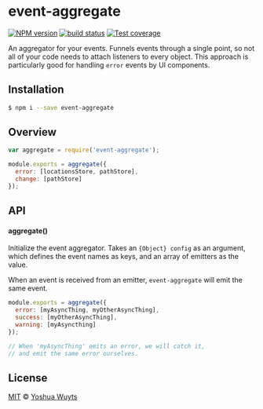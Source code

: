 # event-aggregate
[![NPM version][npm-image]][npm-url]
[![build status][travis-image]][travis-url]
[![Test coverage][coveralls-image]][coveralls-url]

An aggregator for your events. Funnels events through a single point, so not all
of your code needs to attach listeners to every object. This approach is
particularly good for handling `error` events by UI components.

## Installation
```bash
$ npm i --save event-aggregate
```
## Overview
```js
var aggregate = require('event-aggregate');

module.exports = aggregate({
  error: [locationsStore, pathStore],
  change: [pathStore]
});
```

## API
#### aggregate()
Initialize the event aggregator. Takes an `{Object} config` as an argument,
which defines the event names as keys, and an array of emitters as the value.

When an event is received from an emitter, `event-aggregate` will emit the same
event.
```js
module.exports = aggregate({
  error: [myAsyncThing, myOtherAsyncThing],
  success: [myOtherAsyncThing],
  warning: [myAsyncthing]
});

// When 'myAsyncThing' emits an error, we will catch it,
// and emit the same error ourselves.
```

## License
[MIT](https://tldrlegal.com/license/mit-license) ©
[Yoshua Wuyts](yoshuawuyts.com)

[npm-image]: https://img.shields.io/npm/v/event-aggregate.svg?style=flat-square
[npm-url]: https://npmjs.org/package/event-aggregate
[travis-image]: https://img.shields.io/travis/yoshuawuyts/event-aggregate.svg?style=flat-square
[travis-url]: https://travis-ci.org/yoshuawuyts/event-aggregate
[coveralls-image]: https://img.shields.io/coveralls/yoshuawuyts/event-aggregate.svg?style=flat-square
[coveralls-url]: https://coveralls.io/r/yoshuawuyts/event-aggregate?branch=master
